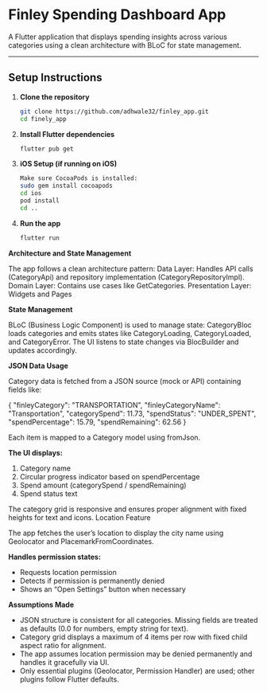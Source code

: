 # Finley Spending Dashboard App

A Flutter application that displays spending insights across various categories using a clean architecture with BLoC for state management.

---

## **Setup Instructions**

1. **Clone the repository**
   ```bash
   git clone https://github.com/adhwale32/finley_app.git
   cd finely_app
   
2. **Install Flutter dependencies**
   ```bash
   flutter pub get

3. **iOS Setup (if running on iOS)**
   ```bash
   Make sure CocoaPods is installed:
   sudo gem install cocoapods
   cd ios
   pod install
   cd ..
4. **Run the app**
   ```bash
   flutter run

**Architecture and State Management**
 
   The app follows a clean architecture pattern:
   Data Layer: Handles API calls (CategoryApi) and repository implementation (CategoryRepositoryImpl).
   Domain Layer: Contains use cases like GetCategories.
   Presentation Layer: Widgets and Pages

**State Management**

   BLoC (Business Logic Component) is used to manage state:
   CategoryBloc loads categories and emits states like CategoryLoading, CategoryLoaded, and CategoryError.
   The UI listens to state changes via BlocBuilder and updates accordingly.

**JSON Data Usage**

Category data is fetched from a JSON source (mock or API) containing fields like:

{
  "finleyCategory": "TRANSPORTATION",
  "finleyCategoryName": "Transportation",
  "categorySpend": 11.73,
  "spendStatus": "UNDER_SPENT",
  "spendPercentage": 15.79,
  "spendRemaining": 62.56
}

Each item is mapped to a Category model using fromJson.

**The UI displays:**

1. Category name
2. Circular progress indicator based on spendPercentage
3. Spend amount (categorySpend / spendRemaining)
4. Spend status text

The category grid is responsive and ensures proper alignment with fixed heights for text and icons.
Location Feature

The app fetches the user’s location to display the city name using Geolocator and PlacemarkFromCoordinates.

**Handles permission states:**
* Requests location permission
* Detects if permission is permanently denied
* Shows an “Open Settings” button when necessary

**Assumptions Made**

* JSON structure is consistent for all categories. Missing fields are treated as defaults (0.0 for numbers, empty string for text).
* Category grid displays a maximum of 4 items per row with fixed child aspect ratio for alignment.
* The app assumes location permission may be denied permanently and handles it gracefully via UI.
* Only essential plugins (Geolocator, Permission Handler) are used; other plugins follow Flutter defaults.
